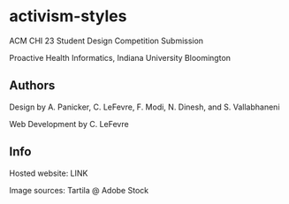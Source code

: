 # activism-styles
ACM CHI 23 Student Design Competition Submission

Proactive Health Informatics, Indiana University Bloomington

Authors
--
Design by A. Panicker, C. LeFevre, F. Modi, N. Dinesh, and S. Vallabhaneni

Web Development by C. LeFevre

Info
--
Hosted website: LINK

Image sources: Tartila @ Adobe Stock

